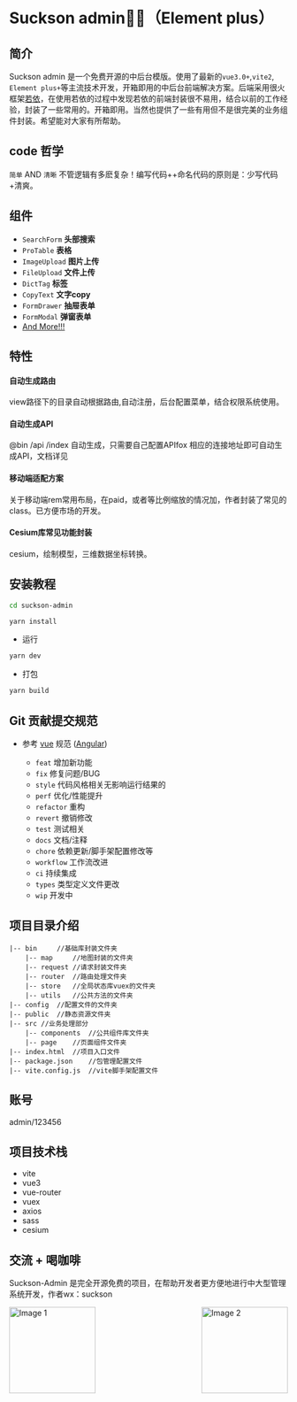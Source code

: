 <h1>Suckson admin🎉🎉（Element plus）</h1>
</div>

## 简介
Suckson admin 是一个免费开源的中后台模版。使用了最新的`vue3.0+`,`vite2`, `Element plus+`等主流技术开发，开箱即用的中后台前端解决方案。后端采用很火框架[若依](https://doc.ruoyi.vip)，在使用若依的过程中发现若依的前端封装很不易用，结合以前的工作经验，封装了一些常用的。开箱即用。当然也提供了一些有用但不是很完美的业务组件封装。希望能对大家有所帮助。

## code 哲学
`简单` AND `清晰` 不管逻辑有多麽复杂！编写代码++命名代码的原则是：少写代码+清爽。

## 组件
- `SearchForm` **头部搜索**
- `ProTable` **表格**
- `ImageUpload` **图片上传**
- `FileUpload` **文件上传**
- `DictTag` **标签**
- `CopyText` **文字copy**
- `FormDrawer` **抽屉表单**
- `FormModal` **弹窗表单**
- [And More!!!](https://github.com/scoopcn/scoopcn/tree/master/bucket)

## 特性

#### 自动生成路由
  view路径下的目录自动根据路由,自动注册，后台配置菜单，结合权限系统使用。
#### 自动生成API
@bin /api /index 自动生成，只需要自己配置APIfox  相应的连接地址即可自动生成API，文档详见 

#### 移动端适配方案
关于移动端rem常用布局，在paid，或者等比例缩放的情况加，作者封装了常见的class。已方便市场的开发。

#### Cesium库常见功能封装
cesium，绘制模型，三维数据坐标转换。


## 安装教程

```bash
cd suckson-admin

yarn install

```

- 运行

```bash
yarn dev
```

- 打包

```bash
yarn build
```
## Git 贡献提交规范

- 参考 [vue](https://github.com/vuejs/vue/blob/dev/.github/COMMIT_CONVENTION.md) 规范 ([Angular](https://github.com/conventional-changelog/conventional-changelog/tree/master/packages/conventional-changelog-angular))

  - `feat` 增加新功能
  - `fix` 修复问题/BUG
  - `style` 代码风格相关无影响运行结果的
  - `perf` 优化/性能提升
  - `refactor` 重构
  - `revert` 撤销修改
  - `test` 测试相关
  - `docs` 文档/注释
  - `chore` 依赖更新/脚手架配置修改等
  - `workflow` 工作流改进
  - `ci` 持续集成
  - `types` 类型定义文件更改
  - `wip` 开发中



## 项目目录介绍
``` 
|-- bin     //基础库封装文件夹
    |-- map     //地图封装的文件夹 
    |-- request //请求封装文件夹  
    |-- router  //路由处理文件夹
    |-- store   //全局状态库vuex的文件夹
    |-- utils   //公共方法的文件夹
|-- config  //配置文件的文件夹
|-- public  //静态资源文件夹
|-- src //业务处理部分
    |-- components  //公共组件库文件夹   
    |-- page    //页面组件文件夹
|-- index.html  //项目入口文件
|-- package.json    //包管理配置文件
|-- vite.config.js  //vite脚手架配置文件
```

## 账号
admin/123456

## 项目技术栈
- vite  
- vue3        
- vue-router 
- vuex        
- axios     
- sass     
- cesium   

## 交流 + 喝咖啡
Suckson-Admin 是完全开源免费的项目，在帮助开发者更方便地进行中大型管理系统开发，作者wx：suckson
<div style="display: flex; justify-content: space-between;">
    <img src="http://qiniublog.suckson.com/article/f7379f5d90fc5c544f84509579e29d76.jpg" alt="Image 1" style="width: 156px;">
    <img src="http://qiniublog.suckson.com/article/7f79f5e6c357dc9097b18af4fae83045.jpg" alt="Image 2" style="width: 156px;">
</div>





